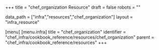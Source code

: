 +++
title = "chef_organization Resource"
draft = false
robots = ""

data_path = ["infra","resources","chef_organization"]
layout = "infra_resource"


[menu]
  [menu.infra]
    title = "chef_organization"
    identifier = "chef_infra/cookbook_reference/resources/chef_organization"
    parent = "chef_infra/cookbook_reference/resources"
+++

<!-- The contents of this page are automatically generated from the chef_organization.yaml file in the data directory. -->
<!-- To suggest a change, edit the https://github.com/chef/chef/blob/master/lib/chef/resource/chef_organization.rb file
      and submit a pull request to the https://github.com/chef/chef repository. -->

